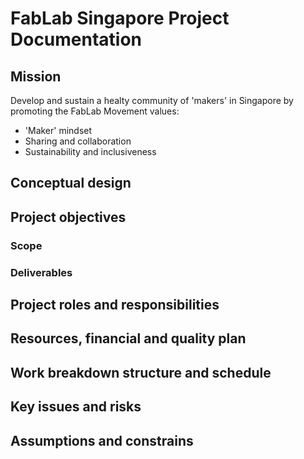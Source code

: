 # FabLab Singapore Project Documentation

## Mission
Develop and sustain a healty community of 'makers' in Singapore by promoting the FabLab Movement values:
- 'Maker' mindset
- Sharing and collaboration
- Sustainability and inclusiveness

## Conceptual design

## Project objectives

### Scope

### Deliverables

## Project roles and responsibilities

## Resources, financial and quality plan

## Work breakdown structure and schedule

## Key issues and risks

## Assumptions and constrains

